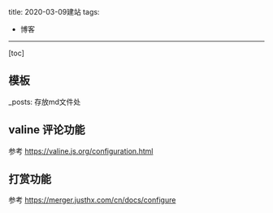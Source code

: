 title: 2020-03-09建站
tags:
 - 博客
---
[toc]
## 模板
_posts: 存放md文件处
## valine 评论功能
参考 https://valine.js.org/configuration.html
## 打赏功能
参考 https://merger.justhx.com/cn/docs/configure
